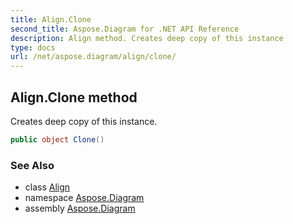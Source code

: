 ```yaml
---
title: Align.Clone
second_title: Aspose.Diagram for .NET API Reference
description: Align method. Creates deep copy of this instance
type: docs
url: /net/aspose.diagram/align/clone/
---
```

## Align.Clone method

Creates deep copy of this instance.

```csharp
public object Clone()
```

### See Also

* class [Align](../)
* namespace [Aspose.Diagram](../../align/)
* assembly [Aspose.Diagram](../../../)


